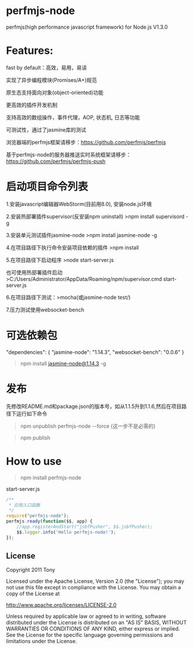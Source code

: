 perfmjs-node
=======
perfmjs(high performance javascript framework) for Node.js  V1.3.0

Features:
=======
fast by default：高效，易用，易读

实现了异步编程模块(Promises/A+)规范

原生态支持面向对象(object-oriented)功能

更高效的插件开发机制

支持高效的数组操作，事件代理，AOP, 状态机, 日志等功能

可测试性，通过了jasmine库的测试

浏览器端的perfmjs框架请移步：https://github.com/perfmjs/perfmjs

基于perfmjs-node的服务器推送实时系统框架请移步：https://github.com/perfmjs/perfmjs-push

启动项目命令列表
=======
1.安装javascript编辑器WebStorm(目前用8.0), 安装node.js环境

2.安装热部署插件supervisor(反安装npm uninstall)  >npm install supervisord -g

3.安装单元测试插件jasmine-node >npm install jasmine-node -g

4.在项目路径下执行命令安装项目依赖的插件 >npm install

5.在项目路径下启动程序 >node start-server.js

也可使用热部署插件启动 >C:/Users/Administrator/AppData/Roaming/npm/supervisor.cmd start-server.js

6.在项目路径下测试：>mocha(或jasmine-node test/)

7.压力测试使用websocket-bench

可选依赖包
=======
"dependencies": {
"jasmine-node": "1.14.3",
"websocket-bench": "0.0.6"
}

>npm install jasmine-node@1.14.3 -g

发布
=======
先修改README.md和package.json的版本号，如从1.1.5升到1.1.6,然后在项目路径下运行如下命令

>npm unpublish perfmjs-node --force (这一步不是必需的)

>npm publish

How to use
=======
>npm install perfmjs-node

start-server.js
```js
/**
 * 应用入口函数
 */
require("perfmjs-node");
perfmjs.ready(function($$, app) {
    //app.registerAndStart("jsbfPusher", $$.jsbfPusher);
    $$.logger.info('Hello perfmjs-node!');
});
```


License
-------

Copyright 2011 Tony

Licensed under the Apache License, Version 2.0 (the "License");
you may not use this file except in compliance with the License.
You may obtain a copy of the License at

   http://www.apache.org/licenses/LICENSE-2.0

Unless required by applicable law or agreed to in writing, software
distributed under the License is distributed on an "AS IS" BASIS,
WITHOUT WARRANTIES OR CONDITIONS OF ANY KIND, either express or implied.
See the License for the specific language governing permissions and
limitations under the License.
